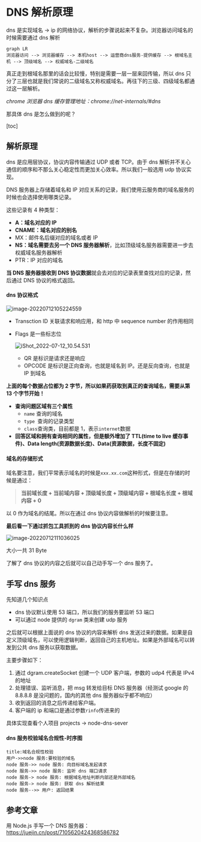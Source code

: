# DNS 解析原理

dns 是实现域名 -> ip 的网络协议，解析的步骤说起来不复杂。浏览器访问域名的时候需要通过 dns 解析

```mermaid
graph LR
浏览器访问 --> 浏览器缓存 --> 本机host --> 运营商dns服务-提供缓存 --> 根域名主机 --> 顶级域名 --> 权威域名-二级域名
```

真正走到根域名那里的话会比较慢，特别是需要一层一层来回传输，所以 dns 只分了三层也就是我们常说的二级域名又称权威域名。再往下的三级、四级域名都通过这一层解析。

*chrome 浏览器 dns 缓存管理地址：chrome://net-internals/#dns*

那具体 dns 是怎么做到的呢？

[toc]

## 解析原理

dns 是应用层协议，协议内容传输通过 UDP 或者 TCP。由于 dns 解析并不关心通信的顺序和不那么关心稳定性而更加关心效率。所以我们一般选用 udp 协议实现。

DNS 服务器上存储着域名和 IP 对应关系的记录，我们使用云服务商的域名服务的时候也会选择使用哪类记录。

这些记录有 4 种类型：

- **A：域名对应的 IP**
- **CNAME：域名对应的别名**
- MX：邮件名后缀对应的域名或者 IP
- **NS：域名需要去另一个 DNS 服务器解析**，比如顶级域名服务器需要进一步去权威域名服务器解析
- PTR：IP 对应的域名

**当 DNS 服务器接收到 DNS 协议数据**就会去对应的记录表里查找对应的记录，然后通过 DNS 协议的格式返回。

#### dns 协议格式

![image-20220712105224559](https://liaoyk-markdown.oss-cn-hangzhou.aliyuncs.com/markdownImg/image-20220712105224559.png?x-oss-process=image/resize,w_800,m_lfit)

- Transction ID 关联请求和响应用，和 http 中 sequence number 的作用相同

- Flags 是一些标志位

  ![iShot_2022-07-12_10.54.531](https://liaoyk-markdown.oss-cn-hangzhou.aliyuncs.com/markdownImg/iShot_2022-07-12_10.54.531.png) 

  - QR 是标识是请求还是响应
  - OPCODE 是标识是正向查询，也就是域名到 IP。还是反向查询，也就是 IP 到域名

**上面的每个数据占位都为 2 字节，所以如果药获取到真正的查询域名，需要从第 13 个字节开始！**

- **查询问题区域有三个属性**
  - `name` 查询的域名
  - `type `查询的记录类型
  - `class`查询类，目前都是 1，表示`internet`数据
- **回答区域和拥有查询相同的属性，但是额外增加了 TTL(time to live 缓存事件)、Data length(资源数据长度)、Data(资源数据，长度不固定)** 

#### 域名的存储形式

域名要注意，我们平常表示域名的时候是`xxx.xx.com`这种形式，但是在存储的时候是通过：

> **当前域长度 + 当前域内容 + 顶级域长度 + 顶级域内容 +  根域名长度 + 根域内容 + 0** 

以 0 作为域名的结尾。所以在通过 dns 协议内容做解析的时候要注意。

**最后看一下通过抓包工具抓到的 dns 协议内容长什么样**

![image-20220712111036025](https://liaoyk-markdown.oss-cn-hangzhou.aliyuncs.com/markdownImg/image-20220712111036025.png?x-oss-process=image/resize,w_600,m_lfit) 

大小一共 31 Byte 

了解了 dns 协议的内容之后就可以自己动手写一个 dns 服务了。

## 手写 dns 服务

先知道几个知识点

- dns 协议默认使用 53 端口，所以我们的服务要监听 53 端口
- 可以通过 node 提供的 `dgram` 类来创建 udp 服务

之后就可以根据上面说的 dns 协议的内容来解析 dns 发送过来的数据。如果是自定义顶级域名，可以使用逻辑判断，返回自己的主机地址。如果是外部域名可以转发到公共 dns 服务以获取数据。

主要步骤如下：

1. 通过 dgram.createSocket 创建一个 UDP 客户端，参数的 udp4 代表是 IPv4 的地址
2. 处理错误、监听消息，把 msg 转发给目标 DNS 服务器（经测试 google 的 8.8.8.8 是没问题的，国内的其他 dns 服务器似乎都不响应）
3. 收到返回的消息之后传递给客户端。
4. 客户端的 ip 和端口是通过参数`rinfo`传进来的

具体实现查看个人项目 projects -> node-dns-sever

#### dns 服务校验域名合规性-时序图

```sequence
title:域名合规性校验
用户->>node 服务:要校验的域名
node 服务->> node 服务: 向目标域名发起请求
node 服务->> node 服务: 监听 dns 端口请求
node 服务-> node 服务: 根据域名地址判断内部还是外部域名
node 服务-> node 服务: 获取 dns 解析结果
node 服务-->> 用户: 返回结果
```

## 参考文章

用 Node.js 手写一个 DNS 服务器：https://juejin.cn/post/7105620424368586782